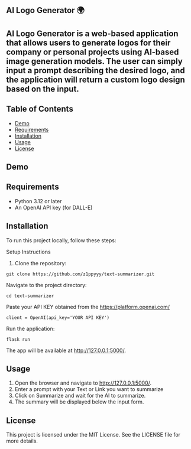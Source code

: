 ## AI Logo Generator 🌍

## **AI Logo Generator** is a web-based application that allows users to generate logos for their company or personal projects using AI-based image generation models. The user can simply input a prompt describing the desired logo, and the application will return a custom logo design based on the input.

## Table of Contents

- [Demo](#demo)
- [Requirements](#requirements)
- [Installation](#installation)
- [Usage](#usage)
- [License](#license)

## Demo




## Requirements
- Python 3.12 or later
- An OpenAI API key (for DALL-E)

## Installation
To run this project locally, follow these steps:

Setup Instructions
1. Clone the repository:

```
git clone https://github.com/z1ppyyy/text-summarizer.git
```

Navigate to the project directory:

```
cd text-summarizer
```

Paste your API KEY obtained from the https://platform.openai.com/
```
client = OpenAI(api_key='YOUR API KEY')
```

Run the application:

```
flask run
```

The app will be available at http://127.0.0.1:5000/.

## Usage
1. Open the browser and navigate to http://127.0.0.1:5000/.
2. Enter a prompt with your Text or Link you want to summarize 
3. Click on Summarize and wait for the AI to summarize.
4. The summary will be displayed below the input form.


## License
This project is licensed under the MIT License. See the LICENSE file for more details.
